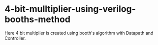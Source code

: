 # 4-bit-mulltiplier-using-verilog-booths-method
Here 4 bit multiplier is created using booth's algorithm with Datapath and Controller.
